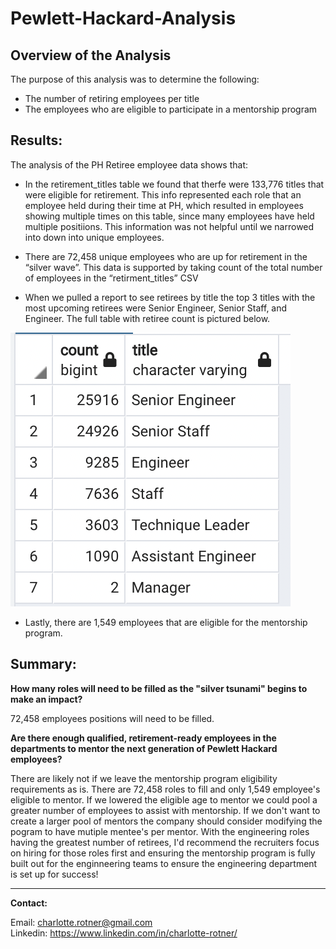 # Pewlett-Hackard-Analysis

## Overview of the Analysis
The purpose of this analysis was to determine the following:
- The number of retiring employees per title
- The employees who are eligible to participate in a mentorship program

## Results:

The analysis of the PH Retiree employee data shows that: 

- In the retirement_titles table we found that therfe were 133,776 titles that were eligible for retirement. This info represented each role that an employee held during their time at PH, which resulted in employees showing multiple times on this table, since many employees have held multiple positiions. This information was not helpful until we narrowed into down into unique employees.

- There are 72,458 unique employees who are up for retirement in the “silver wave”. This data is supported by taking count of the total number of employees in the “retirment_titles” CSV

- When we pulled a report to see retirees by title the top 3 titles with the most upcoming retirees were Senior Engineer, Senior Staff, and Engineer. The full table with retiree count is pictured below. 

![image description or alt text](https://raw.githubusercontent.com/charlotterotner/Pewlett-Hackard-Analysis/main/Images/Retirees%20by%20title.png)

- Lastly, there are 1,549 employees that are eligible for the mentorship program. 

## Summary:

**How many roles will need to be filled as the "silver tsunami" begins to make an impact?** 

72,458 employees positions will need to be filled. 

**Are there enough qualified, retirement-ready employees in the departments to mentor the next generation of Pewlett Hackard employees?** 

There are likely not if we leave the mentorship program eligibility requirements as is. There are 72,458 roles to fill and only 1,549 employee's eligible to mentor. If we lowered the eligible age to mentor we could pool a greater number of employees to assist with mentorship. If we don't want to create a larger pool of mentors the company should consider modifying the pogram to have mutiple mentee's per mentor. With the engineering roles having the greatest number of retirees, I'd recommend the recruiters focus on hiring for those roles first and ensuring the mentorship program is fully built out for the enginneering teams to ensure the engineering department is set up for success!

---
**Contact:**

Email: charlotte.rotner@gmail.com  
Linkedin: https://www.linkedin.com/in/charlotte-rotner/
